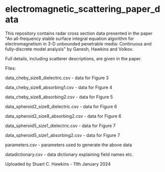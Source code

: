 # electromagnetic_scattering_paper_data

This repository contains radar cross section data presented in the paper
"An all-frequency stable surface integral equation algorithm for
electromagnetism in 3-D unbounded penetrable media: Continuous and
fully-discrete model analysis" by Ganesh, Hawkins and Volkov.

Full details, including scatterer descriptions, are given in the paper.

Files:

data_cheby_size8_dielectric.csv - data for Figure 3

data_cheby_size8_absorbing1.csv - data for Figure 4

data_cheby_size8_absorbing2.csv - data for Figure 5

data_spheroid2_size8_dielectric.csv - data for Figure 6

data_spheroid2_size8_absorbing2.csv - data for Figure 6

data_spheroid5_size1_dielectric.csv - data for Figure 7

data_spheroid5_size1_absorbing2.csv - data for Figure 7

parameters.csv - parameters used to generate the above data

datadictionary.csv - data dictionary explaining field names etc.


Uploaded by Stuart C. Hawkins - 11th January 2024

